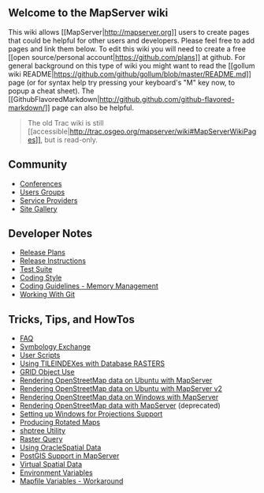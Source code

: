 ## Welcome to the MapServer wiki

This wiki allows [[MapServer|http://mapserver.org]] users to create pages that could be helpful for other users and developers.  Please feel free to add pages and link them below.  To edit this wiki you will need to create a free [[open source/personal account|https://github.com/plans]] at github.  For general background on this type of wiki you might want to read the [[gollum wiki README|https://github.com/github/gollum/blob/master/README.md]] page (or for syntax help try pressing your keyboard's "M" key now, to popup a cheat sheet).  The [[GithubFlavoredMarkdown|http://github.github.com/github-flavored-markdown/]] page can also be helpful.

>
> The old Trac wiki is still [[accessible|http://trac.osgeo.org/mapserver/wiki#MapServerWikiPages]], but is read-only.
>

## Community
* [Conferences](/mapserver/mapserver/wiki/MapServer-Conferences)
* [Users Groups](/mapserver/mapserver/wiki/MUGs)
* [Service Providers](/mapserver/mapserver/wiki/MapServer-Service-Providers)
* [Site Gallery](/mapserver/mapserver/wiki/MapServer-Site-Gallery)

## Developer Notes
* [Release Plans](wiki/ReleasePlans)
* [Release Instructions](wiki/MapServerReleasePackagingHowTo)
* [Test Suite](wiki/Test-Suite)
* [Coding Style](wiki/CodingStyle)
* [Coding Guidelines - Memory Management](wiki/CodingGuidelines)
* [Working With Git](wiki/WorkingWithGit)

## Tricks, Tips, and HowTos
* [FAQ](/mapserver/mapserver/wiki/FAQ)
* [Symbology Exchange](/mapserver/mapserver/wiki/MapServer-Symbology-Exchange)
* [User Scripts](/mapserver/mapserver/wiki/UserScripts)
* [Using TILEINDEXes with Database RASTERS](/mapserver/mapserver/wiki/MapServer-TILEINDEXes-with-Database-RASTERS)
* [GRID Object Use](/mapserver/mapserver/wiki/MapServerGrid)
* [Rendering OpenStreetMap data on Ubuntu with MapServer](/mapserver/mapserver/wiki/RenderingOsmDataUbuntu)
* [Rendering OpenStreetMap data on Ubuntu with MapServer v2](/mapserver/mapserver/wiki/RenderingOsmDataOnUbuntuv2)
* [Rendering OpenStreetMap data on Windows with MapServer](/mapserver/mapserver/wiki/RenderingOsmDataWindows)
* [Rendering OpenStreetMap data with MapServer](/mapserver/mapserver/wiki/RenderingOsmData) (deprecated)
* [Setting up Windows for Projections Support](/mapserver/mapserver/wiki/WindowsProjHowto)
* [Producing Rotated Maps](/mapserver/mapserver/wiki/MapRotation)
* [shptree Utility](/mapserver/mapserver/wiki/ShpTree)
* [Raster Query](/mapserver/mapserver/wiki/RasterQuery)
* [Using OracleSpatial Data](/mapserver/mapserver/wiki/OracleSpatial)
* [PostGIS Support in MapServer](/mapserver/mapserver/wiki/PostGIS)
* [Virtual Spatial Data](/mapserver/mapserver/wiki/VirtualSpatialData)
* [Environment Variables](/mapserver/mapserver/wiki/EnvironmentVariables)
* [Mapfile Variables - Workaround](/mapserver/mapserver/wiki/Virtual-Mapfile-variables---using-includes)